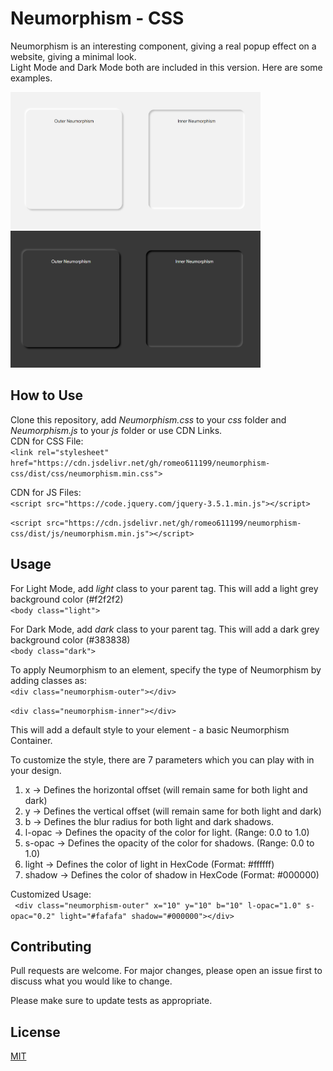 # Neumorphism - CSS

Neumorphism is an interesting component, giving a real popup effect on a website, giving a minimal look.  
Light Mode and Dark Mode both are included in this version. 
Here are some examples.  
  
  
<img src="/img/lightmode.png" alt="Light Mode" style="height: 219px; width:400px;"/>  

<img src="/img/darkmode.png" alt="Dark Mode" style="height: 219px; width:400px;"/>  
  
 
## How to Use

Clone this repository, add *Neumorphism.css* to your *css* folder and *Neumorphism.js* to your *js* folder or use CDN Links.  
CDN for CSS File:  
``<link rel="stylesheet" href="https://cdn.jsdelivr.net/gh/romeo611199/neumorphism-css/dist/css/neumorphism.min.css">``  

CDN for JS Files:  
``<script src="https://code.jquery.com/jquery-3.5.1.min.js"></script>``  

``<script src="https://cdn.jsdelivr.net/gh/romeo611199/neumorphism-css/dist/js/neumorphism.min.js"></script>``  


## Usage

For Light Mode, add *light* class to your parent tag. This will add a light grey background color (#f2f2f2)    
``<body class="light">``  

  
For Dark Mode, add *dark* class to your parent tag. This will add a dark grey background color (#383838)  
``<body class="dark">``  
  

To apply Neumorphism to an element, specify the type of Neumorphism by adding classes as:  
``<div class="neumorphism-outer"></div>``  

``<div class="neumorphism-inner"></div>``  

This will add a default style to your element - a basic Neumorphism Container.  

To customize the style, there are 7 parameters which you can play with in your design.  
1. x -> Defines the horizontal offset (will remain same for both light and dark)
2. y -> Defines the vertical offset (will remain same for both light and dark)
3. b -> Defines the blur radius for both light and dark shadows.
4. l-opac -> Defines the opacity of the color for light. (Range: 0.0 to 1.0)
5. s-opac -> Defines the opacity of the color for shadows. (Range: 0.0 to 1.0)
6. light -> Defines the color of light in HexCode (Format: #ffffff)
7. shadow -> Defines the color of shadow in HexCode (Format: #000000)

Customized Usage:  
`` <div class="neumorphism-outer" x="10" y="10" b="10" l-opac="1.0" s-opac="0.2" light="#fafafa" shadow="#000000"></div>``  


## Contributing
Pull requests are welcome. For major changes, please open an issue first to discuss what you would like to change.

Please make sure to update tests as appropriate.

## License
[MIT](https://github.com/romeo611199/neumorphism-css/blob/master/LICENSE)
